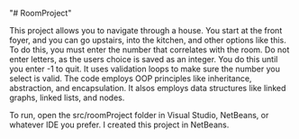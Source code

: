 "# RoomProject" 

This project allows you to navigate through a house. You start at the front foyer, and you can go upstairs, into the kitchen, and other options like this. To do this, you must enter the number that correlates with the room. Do not enter letters, as the users choice is saved as an integer. You do this until you enter -1 to quit. It uses validation loops to make sure the number you select is valid. The code employs OOP principles like inheritance, abstraction, and encapsulation. It alsos employs data structures like linked graphs, linked lists, and nodes.

To run, open the src/roomProject folder in Visual Studio, NetBeans, or whatever IDE you prefer. I created this project in NetBeans.

